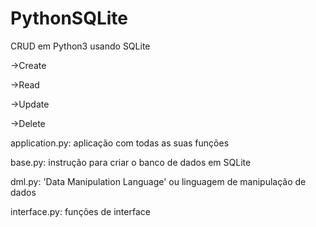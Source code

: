 # PythonSQLite
CRUD em Python3 usando SQLite

->Create

->Read

->Update

->Delete

application.py: aplicação com todas as suas funções

base.py: instrução para criar o banco de dados em SQLite

dml.py: 'Data Manipulation Language' ou linguagem de manipulação de dados

interface.py: funções de interface
